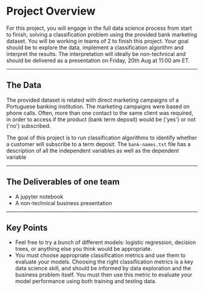# Project Overview

For this project, you will engage in the full data science process from start to finish, solving a classification problem using the provided bank marketing dataset. You will be working in teams of 2 to finish this project. Your goal should be to explore the data, implement a classification algorithm and interpret the results. The interpretation will ideally be non-technical and should be delivered as a presentation on Friday, 20th Aug at 11:00 am ET.

-----------------------------------------

## The Data

The provided dataset is related with direct marketing campaigns of a Portuguese banking institution. The marketing campaigns were based on phone calls. Often, more than one contact to the same client was required, in order to access if the product (bank term deposit) would be ('yes') or not ('no') subscribed.

The goal of this project is to run classification algorithms to identify whether a customer will subscribe to a term deposit. The ```bank-names.txt``` file has a description of all the independent variables as well as the dependent variable

-----------------------------------------

## The Deliverables of one team

* A jupyter notebook
* A non-technical business presentation

-----------------------------------------

## Key Points

* Feel free to try a bunch of different models: logistic regression, decision trees, or anything else you think would be appropriate.
* You must choose appropriate classification metrics and use them to evaluate your models. Choosing the right classification metrics is a key data science skill, and should be informed by data exploration and the business problem itself. You must then use this metric to evaluate your model performance using both training and testing data.
